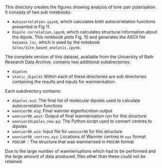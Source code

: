 This directory creates the figures showing analysis of lone pair polarisation. It consists of two sub notebooks:

- `Autocorrelation.ipynb`, which calculates both autocorrelation functions presented in Fig 11.
- `Dipole correlation.ipynb`, which calculates structural information about the dipole. This notebook plots Fig. 10 and generates the ASCII file `hexamin_loc`, which is used by the notebook `Sites/Site_based_analysis.ipynb`.

The complete version of this dataset, available from the University of Bath Research Data Archive, contains two additional subdirectories:
- `dipoles`
- `static_dipoles`
Within each of these directories are sub directories containing the results and inputs for wannierisation.

Each subdirectory contains:

- `dipoles.out`: The final list of molecular dipoles used to calculate autocorrelation functions
- `wannier90.eig`: Final wannier eigenfucntion output
- `wannier90.wout`: Output of final wannierisation run for this structure
- `wannier2dipoles_new.py`: The Python script used to convert centres to dipoles
- `wannier90.win`: Input file for `wannier90` for this structure
- `wannier90_centres.xyz`: Locations of Wannier centres in `xyz` format
- `POSCAR `: The structure that was wannierised in `POSCAR` format

Due to the large number of wannierisations which had to be performed and the large amount of data produced, files other than these could not be retained.
